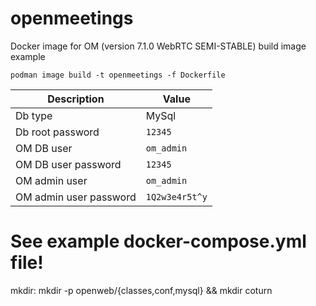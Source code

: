 # openmeetings
Docker image for OM (version 7.1.0 WebRTC SEMI-STABLE)
build image example
```
podman image build -t openmeetings -f Dockerfile

```

|Description|Value|
|-----------|-----|
|Db type| MySql|
|Db root password|`12345`|
|OM DB user|`om_admin`|
|OM DB user password|`12345`|
|OM admin user|`om_admin`|
|OM admin user password|`1Q2w3e4r5t^y`|

# See example docker-compose.yml file!
mkdir:
mkdir -p openweb/{classes,conf,mysql} && mkdir coturn
